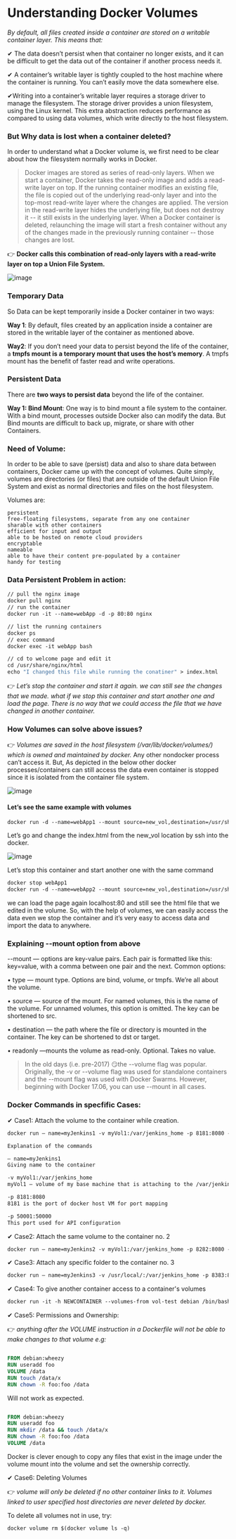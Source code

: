 # Understanding Docker Volumes

*By default, all files created inside a container are stored on a writable container layer. This means that:*

✔ The data doesn’t persist when that container no longer exists, and it can be difficult to get the data out of the container if another process needs it.

✔ A container’s writable layer is tightly coupled to the host machine where the container is running. You can’t easily move the data somewhere else.

✔Writing into a container’s writable layer requires a storage driver to manage the filesystem. The storage driver provides a union filesystem, using the Linux kernel. This extra abstraction reduces performance as compared to using data volumes, which write directly to the host filesystem.

### But Why data is lost when a container deleted?

In order to understand what a Docker volume is, we first need to be clear about how the filesystem normally works in Docker. 

>Docker images are stored as series of read-only layers. 
>When we start a container, Docker takes the read-only image and adds a read-write layer on top. 
>If the running container modifies an existing file, the file is copied out of the underlying read-only layer and into the top-most read-write layer where the changes are applied. 
>The version in the read-write layer hides the underlying file, but does not destroy it -- it still exists in the underlying layer. When a Docker container is deleted, relaunching the image will start a fresh container without any of the changes made in the previously running container -- those changes are lost. 

👉 **Docker calls this combination of read-only layers with a read-write layer on top a Union File System.**

![image](https://user-images.githubusercontent.com/33947539/149332689-17ec47ed-b926-436f-b10a-2addb524ad03.png)


### Temporary Data

So Data can be kept temporarily inside a Docker container in two ways:

**Way 1**: 
By default, files created by an application inside a container are stored in the writable layer of the container as mentioned above.

**Way2**:
If you don’t need your data to persist beyond the life of the container, a **tmpfs mount is a temporary mount that uses the host’s memory**. 
A tmpfs mount has the benefit of faster read and write operations.

### Persistent Data

There are **two ways to persist data** beyond the life of the container. 

**Way 1: Bind Mount**:
One way is to bind mount a file system to the container. With a bind mount, processes outside Docker also can modify the data.
But Bind mounts are difficult to back up, migrate, or share with other Containers. 


### Need of Volume:
In order to be able to save (persist) data and also to share data between containers, Docker came up with the concept of volumes. Quite simply, volumes are directories (or files) that are outside of the default Union File System and exist as normal directories and files on the host filesystem.

Volumes are:

```Doc
persistent
free-floating filesystems, separate from any one container
sharable with other containers
efficient for input and output
able to be hosted on remote cloud providers
encryptable
nameable
able to have their content pre-populated by a container
handy for testing
```
### Data Persistent Problem in action:

```Dockerfile
// pull the nginx image
docker pull nginx
// run the container
docker run -it --name=webApp -d -p 80:80 nginx

// list the running containers
docker ps
// exec command
docker exec -it webApp bash

// cd to welcome page and edit it
cd /usr/share/nginx/html
echo "I changed this file while running the conatiner" > index.html
```

👉 *Let’s stop the container and start it again. we can still see the changes that we made. what if we stop this container and start another one and load the page. There is no way that we could access the file that we have changed in another container.*

### How Volumes can solve above issues?

👉 *Volumes are saved in the host filesystem (/var/lib/docker/volumes/) which is owned and maintained by docker.*
Any other nondocker process can’t access it. But, As depicted in the below other docker processes/containers can still access the data even container is stopped since it is isolated from the container file system.

![image](https://user-images.githubusercontent.com/33947539/147725853-5ca00eb1-738a-416e-8011-f7a615e5efc7.png)

#### Let’s see the same example with volumes 
```Dockerfile
docker run -d --name=webApp1 --mount source=new_vol,destination=/usr/share/nginx/html -p 80:80 nginx
```

Let’s go and change the index.html from the new_vol location by ssh into the docker.

![image](https://user-images.githubusercontent.com/33947539/147726454-8ae36f0c-0cef-4f8e-897c-b57ce0851ac1.png)

Let’s stop this container and start another one with the same command

```Dockerfile
docker stop webApp1
docker run -d --name=webApp2 --mount source=new_vol,destination=/usr/share/nginx/html -p 80:80 nginx
```
we can load the page again localhost:80 and still see the html file that we edited in the volume.
So, with the help of volumes, we can easily access the data even we stop the container and it’s very easy to access data and import the data to anywhere.

### Explaining --mount option from above

--mount — options are key-value pairs. Each pair is formatted like this: key=value, with a comma between one pair and the next. Common options:

•	type — mount type. Options are bind, volume, or tmpfs. We’re all about the volume.

•	source — source of the mount. For named volumes, this is the name of the volume. For unnamed volumes, this option is omitted. The key can be shortened to src.

•	destination — the path where the file or directory is mounted in the container. The key can be shortened to dst or target.

•	readonly —mounts the volume as read-only. Optional. Takes no value.

>In the old days (i.e. pre-2017) 😏the --volume flag was popular. Originally, the -v or --volume flag was used for standalone containers and the --mount flag was used with Docker Swarms. However, beginning with Docker 17.06, you can use --mount in all cases.

### Docker Commands in specfific Cases:

✔ Case1: Attach the volume to the container while creation. 

```Dockerfile
docker run — name=myJenkins1 -v myVol1:/var/jenkins_home -p 8181:8080 -p 50001:50000 jenkins

Explanation of the commands

— name=myJenkins1
Giving name to the container

-v myVol1:/var/jenkins_home
myVol1 — volume of my base machine that is attaching to the /var/jenkins_home (Volume of container)

-p 8181:8080
8181 is the port of docker host VM for port mapping

-p 50001:50000
This port used for API configuration
```

✔ Case2: Attach the same volume to the container no. 2

```Dockerfile
docker run — name=myJenkins2 -v myVol1:/var/jenkins_home -p 8282:8080 -p 50002:50000 jenkins
```

✔ Case3: Attach any specific folder to the container no. 3

```Dockerfile
docker run — name=myJenkins3 -v /usr/local/:/var/jenkins_home -p 8383:8080 -p 50003:50000 jenkins
```

✔ Case4: To give another container access to a container's volumes

```Dockerfile
docker run -it -h NEWCONTAINER --volumes-from vol-test debian /bin/bash
```
✔ Case5: Permissions and Ownership:

👉 *anything after the VOLUME instruction in a Dockerfile will not be able to make changes to that volume e.g:*

```Dockerfile

FROM debian:wheezy
RUN useradd foo
VOLUME /data
RUN touch /data/x
RUN chown -R foo:foo /data
```
Will not work as expected. 

```Dockerfile

FROM debian:wheezy
RUN useradd foo
RUN mkdir /data && touch /data/x
RUN chown -R foo:foo /data
VOLUME /data
```
Docker is clever enough to copy any files that exist in the image under the volume mount into the volume and set the ownership correctly. 

✔ Case6: Deleting Volumes

👉 *volume will only be deleted if no other container links to it. Volumes linked to user specified host directories are never deleted by docker.*

To delete all volumes not in use, try:
```Dockerfile  
docker volume rm $(docker volume ls -q)
```







